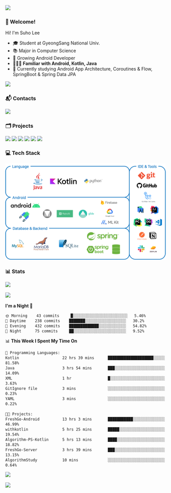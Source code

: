 ![](https://capsule-render.vercel.app/api?type=waving&color=93A9D1&section=header&height=200&text=Lee%20Suho&fontColor=black&fontSize=50&fontAlignY=30)

### 👋 Welcome!
Hi! I'm Suho Lee
- 🎓 Student at GyeongSang National Univ.
- 📚 Major in Computer Science
- 🌱 Growing Android Developer
- 👨🏻‍💻 **Familiar with Android, Kotlin, Java**
- 🤔 Currently studying Android App Architecture, Coroutines & Flow, SpringBoot & Spring Data JPA 

[![](https://hits.seeyoufarm.com/api/count/incr/badge.svg?url=https%3A%2F%2Fgithub.com%2Fleesh96&count_bg=%238BD951&title_bg=%236E6E6E&icon=github.svg&icon_color=%23FFFFFF&title=Hits%21&edge_flat=false)](https://github.com/leesh96)

### 📬 Contacts
[![](https://img.shields.io/badge/Gmail-D14836?style=for-the-badge&logo=Gmail&logoColor=white)](mailto:lksy1294@gmail.com)

### 🗂 Projects
[![](https://github-readme-stats.vercel.app/api/pin/?username=Dynamic-LAB&repo=sinsungo_android&bg_color=ffffff00&title_color=5094F0&text_color=7395DF&icon_color=5094F0&border_color=E1E4E8&border_radius=10&show_owner=false)](https://github.com/Dynamic-LAB/sinsungo_android)
[![](https://github-readme-stats.vercel.app/api/pin/?username=PeopleAndService&repo=BBasPassenger-Android&bg_color=ffffff00&title_color=5094F0&text_color=7395DF&icon_color=5094F0&border_color=E1E4E8&border_radius=10&show_owner=false)](https://github.com/PeopleAndService/BBasPassenger-Android)
[![](https://github-readme-stats.vercel.app/api/pin/?username=PeopleAndService&repo=AlBang-Android&bg_color=ffffff00&title_color=5094F0&text_color=7395DF&icon_color=5094F0&border_color=E1E4E8&border_radius=10&show_owner=false)](https://github.com/PeopleAndService/AlBang-Android)
[![](https://github-readme-stats.vercel.app/api/pin/?username=leesh96&repo=Memorythm&bg_color=ffffff00&title_color=5094F0&text_color=7395DF&icon_color=5094F0&border_color=E1E4E8&border_radius=10&show_owner=false)](https://github.com/leesh96/Memorythm)
[![](https://github-readme-stats.vercel.app/api/pin/?username=Yg323&repo=app_anima&bg_color=ffffff00&title_color=5094F0&text_color=7395DF&icon_color=5094F0&border_color=E1E4E8&border_radius=10&show_owner=false)](https://github.com/Yg323/app_anima)
[![](https://github-readme-stats.vercel.app/api/pin/?username=leesh96&repo=Petlog&bg_color=ffffff00&title_color=5094F0&text_color=7395DF&icon_color=5094F0&border_color=E1E4E8&border_radius=10&show_owner=false)](https://github.com/leesh96/Petlog)


### 💻 Tech Stack
![](/img/techstack.png)

### 📊 Stats
[![](https://github-readme-stats.vercel.app/api/?username=leesh96&show_icons=true&count_private=true&bg_color=ffffff00&title_color=5094F0&text_color=7395DF&icon_color=5094F0&border_color=E1E4E8&border_radius=10&include_all_commits=true)](https://github.com/leesh96?tab=repositories)
<!--[![](https://github-readme-stats.vercel.app/api/top-langs/?username=leesh96&bg_color=ffffff00&title_color=7395DF&text_color=7395DF&layout=compact)](https://github.com/leesh96)-->
[![](https://github-profile-trophy.vercel.app/?username=leesh96&theme=onedark&title=Commits,Issues,PullRequest,Repositories&margin-w=10&no-bg=true)](https://github.com/leesh96?tab=repositories)

<!--START_SECTION:waka-->
**I'm a Night 🦉** 

```text
🌞 Morning    43 commits     █░░░░░░░░░░░░░░░░░░░░░░░░   5.46% 
🌆 Daytime    238 commits    ███████░░░░░░░░░░░░░░░░░░   30.2% 
🌃 Evening    432 commits    █████████████░░░░░░░░░░░░   54.82% 
🌙 Night      75 commits     ██░░░░░░░░░░░░░░░░░░░░░░░   9.52%

```


📊 **This Week I Spent My Time On** 

```text
💬 Programming Languages: 
Kotlin                   22 hrs 39 mins      ████████████████████░░░░░   81.58% 
Java                     3 hrs 54 mins       ███░░░░░░░░░░░░░░░░░░░░░░   14.09% 
XML                      1 hr                █░░░░░░░░░░░░░░░░░░░░░░░░   3.63% 
GitIgnore file           3 mins              ░░░░░░░░░░░░░░░░░░░░░░░░░   0.23% 
YAML                     3 mins              ░░░░░░░░░░░░░░░░░░░░░░░░░   0.22%

🐱‍💻 Projects: 
FreshGo-Android          13 hrs 3 mins       ███████████░░░░░░░░░░░░░░   46.99% 
withkotlin               5 hrs 25 mins       █████░░░░░░░░░░░░░░░░░░░░   19.54% 
Algorithm-PS-Kotlin      5 hrs 13 mins       ████░░░░░░░░░░░░░░░░░░░░░   18.82% 
FreshGo-Server           3 hrs 39 mins       ███░░░░░░░░░░░░░░░░░░░░░░   13.15% 
AlgorithmStudy           10 mins             ░░░░░░░░░░░░░░░░░░░░░░░░░   0.64%

```


<!--END_SECTION:waka-->

[![](https://github-readme-solvedac.hyp3rflow.vercel.app/api/?handle=suho2718)](https://solved.ac/profile/suho2718)

![](https://capsule-render.vercel.app/api?type=waving&color=93A9D1&section=footer&height=200)
